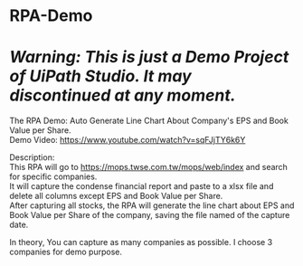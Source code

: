 # RPA-Demo
# *Warning: This is just a Demo Project of UiPath Studio. It may discontinued at any moment.*
The RPA Demo: Auto Generate Line Chart About Company's EPS and Book Value per Share.  
Demo Video:
https://www.youtube.com/watch?v=sqFJjTY6k6Y

Description:  
This RPA will go to https://mops.twse.com.tw/mops/web/index and search for specific companies.  
It will capture the condense financial report and paste to a xlsx file and delete all columns except EPS and Book Value per Share.  
After capturing all stocks, the RPA will generate the line chart about EPS and Book Value per Share of the company, saving the file named of the capture date.  

In theory, You can capture as many companies as possible. I choose 3 companies for demo purpose.
